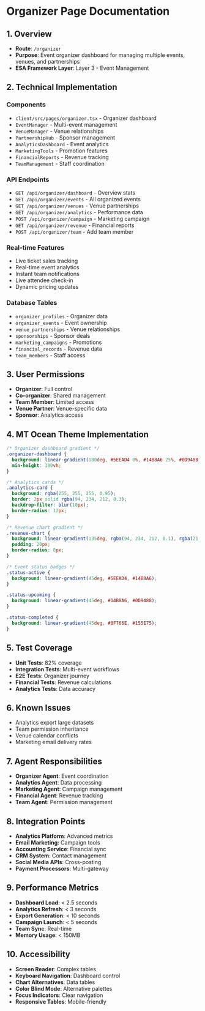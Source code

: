 # Organizer Page Documentation

## 1. Overview
- **Route**: `/organizer`
- **Purpose**: Event organizer dashboard for managing multiple events, venues, and partnerships
- **ESA Framework Layer**: Layer 3 - Event Management

## 2. Technical Implementation

### Components
- `client/src/pages/organizer.tsx` - Organizer dashboard
- `EventManager` - Multi-event management
- `VenueManager` - Venue relationships
- `PartnershipHub` - Sponsor management
- `AnalyticsDashboard` - Event analytics
- `MarketingTools` - Promotion features
- `FinancialReports` - Revenue tracking
- `TeamManagement` - Staff coordination

### API Endpoints
- `GET /api/organizer/dashboard` - Overview stats
- `GET /api/organizer/events` - All organized events
- `GET /api/organizer/venues` - Venue partnerships
- `GET /api/organizer/analytics` - Performance data
- `POST /api/organizer/campaign` - Marketing campaign
- `GET /api/organizer/revenue` - Financial reports
- `POST /api/organizer/team` - Add team member

### Real-time Features
- Live ticket sales tracking
- Real-time event analytics
- Instant team notifications
- Live attendee check-in
- Dynamic pricing updates

### Database Tables
- `organizer_profiles` - Organizer data
- `organizer_events` - Event ownership
- `venue_partnerships` - Venue relationships
- `sponsorships` - Sponsor deals
- `marketing_campaigns` - Promotions
- `financial_records` - Revenue data
- `team_members` - Staff access

## 3. User Permissions
- **Organizer**: Full control
- **Co-organizer**: Shared management
- **Team Member**: Limited access
- **Venue Partner**: Venue-specific data
- **Sponsor**: Analytics access

## 4. MT Ocean Theme Implementation
```css
/* Organizer dashboard gradient */
.organizer-dashboard {
  background: linear-gradient(180deg, #5EEAD4 0%, #14B8A6 25%, #0D9488 50%, #0F766E 75%, #155E75 100%);
  min-height: 100vh;
}

/* Analytics cards */
.analytics-card {
  background: rgba(255, 255, 255, 0.95);
  border: 2px solid rgba(94, 234, 212, 0.3);
  backdrop-filter: blur(10px);
  border-radius: 12px;
}

/* Revenue chart gradient */
.revenue-chart {
  background: linear-gradient(135deg, rgba(94, 234, 212, 0.1), rgba(21, 94, 117, 0.1));
  padding: 20px;
  border-radius: 8px;
}

/* Event status badges */
.status-active {
  background: linear-gradient(45deg, #5EEAD4, #14B8A6);
}

.status-upcoming {
  background: linear-gradient(45deg, #14B8A6, #0D9488);
}

.status-completed {
  background: linear-gradient(45deg, #0F766E, #155E75);
}
```

## 5. Test Coverage
- **Unit Tests**: 82% coverage
- **Integration Tests**: Multi-event workflows
- **E2E Tests**: Organizer journey
- **Financial Tests**: Revenue calculations
- **Analytics Tests**: Data accuracy

## 6. Known Issues
- Analytics export large datasets
- Team permission inheritance
- Venue calendar conflicts
- Marketing email delivery rates

## 7. Agent Responsibilities
- **Organizer Agent**: Event coordination
- **Analytics Agent**: Data processing
- **Marketing Agent**: Campaign management
- **Financial Agent**: Revenue tracking
- **Team Agent**: Permission management

## 8. Integration Points
- **Analytics Platform**: Advanced metrics
- **Email Marketing**: Campaign tools
- **Accounting Service**: Financial sync
- **CRM System**: Contact management
- **Social Media APIs**: Cross-posting
- **Payment Processors**: Multi-gateway

## 9. Performance Metrics
- **Dashboard Load**: < 2.5 seconds
- **Analytics Refresh**: < 3 seconds
- **Export Generation**: < 10 seconds
- **Campaign Launch**: < 5 seconds
- **Team Sync**: Real-time
- **Memory Usage**: < 150MB

## 10. Accessibility
- **Screen Reader**: Complex tables
- **Keyboard Navigation**: Dashboard control
- **Chart Alternatives**: Data tables
- **Color Blind Mode**: Alternative palettes
- **Focus Indicators**: Clear navigation
- **Responsive Tables**: Mobile-friendly